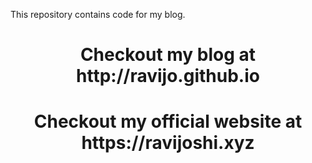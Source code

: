 This repository contains code for my blog.


<h1 align="center">
  Checkout my blog at http://ravijo.github.io
</h1>


<h1 align="center">
  Checkout my official website at https://ravijoshi.xyz
</h1>
